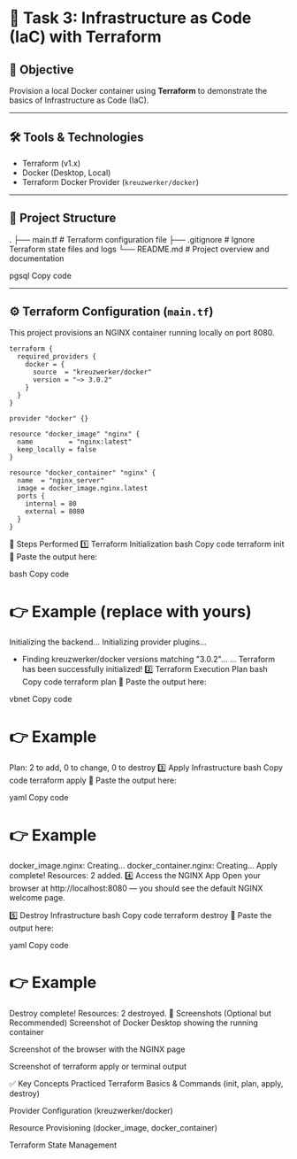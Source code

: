 # 🚀 Task 3: Infrastructure as Code (IaC) with Terraform

## 🧠 Objective

Provision a local Docker container using **Terraform** to demonstrate the basics of Infrastructure as Code (IaC).

---

## 🛠️ Tools & Technologies

- Terraform (v1.x)
- Docker (Desktop, Local)
- Terraform Docker Provider (`kreuzwerker/docker`)

---

## 📂 Project Structure

. ├── main.tf # Terraform configuration file ├── .gitignore # Ignore Terraform state files and logs └── README.md # Project overview and documentation

pgsql
Copy code

---

## ⚙️ Terraform Configuration (`main.tf`)

This project provisions an NGINX container running locally on port 8080.

```hcl
terraform {
  required_providers {
    docker = {
      source  = "kreuzwerker/docker"
      version = "~> 3.0.2"
    }
  }
}

provider "docker" {}

resource "docker_image" "nginx" {
  name         = "nginx:latest"
  keep_locally = false
}

resource "docker_container" "nginx" {
  name  = "nginx_server"
  image = docker_image.nginx.latest
  ports {
    internal = 80
    external = 8080
  }
}
```

🧪 Steps Performed
1️⃣ Terraform Initialization
bash
Copy code
terraform init
📄 Paste the output here:

bash
Copy code
# 👉 Example (replace with yours)
Initializing the backend...
Initializing provider plugins...
- Finding kreuzwerker/docker versions matching "3.0.2"...
...
Terraform has been successfully initialized!
2️⃣ Terraform Execution Plan
bash
Copy code
terraform plan
📄 Paste the output here:

vbnet
Copy code
# 👉 Example
Plan: 2 to add, 0 to change, 0 to destroy
3️⃣ Apply Infrastructure
bash
Copy code
terraform apply
📄 Paste the output here:

yaml
Copy code
# 👉 Example
docker_image.nginx: Creating...
docker_container.nginx: Creating...
Apply complete! Resources: 2 added.
4️⃣ Access the NGINX App
Open your browser at http://localhost:8080 — you should see the default NGINX welcome page.

5️⃣ Destroy Infrastructure
bash
Copy code
terraform destroy
📄 Paste the output here:

yaml
Copy code
# 👉 Example
Destroy complete! Resources: 2 destroyed.
📸 Screenshots (Optional but Recommended)
Screenshot of Docker Desktop showing the running container

Screenshot of the browser with the NGINX page

Screenshot of terraform apply or terminal output

✅ Key Concepts Practiced
Terraform Basics & Commands (init, plan, apply, destroy)

Provider Configuration (kreuzwerker/docker)

Resource Provisioning (docker_image, docker_container)

Terraform State Management

